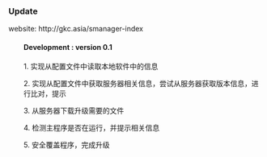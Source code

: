 <h3>Update</h3>
website: http://gkc.asia/smanager-index

<h4 style="padding-left: 30px;">Development : version 0.1</h4>
<p style="padding-left: 30px;">1. 实现从配置文件中读取本地软件中的信息</p>
<p style="padding-left: 30px;">2. 实现从配置文件中获取服务器相关信息，尝试从服务器获取版本信息，进行比对，提示</p>
<p style="padding-left: 30px;">3. 从服务器下载升级需要的文件</p>
<p style="padding-left: 30px;">4. 检测主程序是否在运行，并提示相关信息</p>
<p style="padding-left: 30px;">5. 安全覆盖程序，完成升级</p>
<p style="padding-left: 30px;"></p>